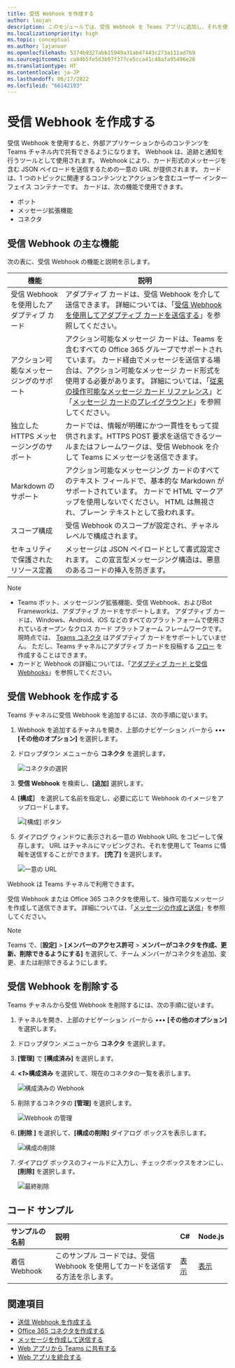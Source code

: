 ```yaml
---
title: 受信 Webhook を作成する
author: laujan
description: このモジュールでは、受信 Webhook を Teams アプリに追加し、それを使用して外部要求を Teams に投稿する方法について説明します
ms.localizationpriority: high
ms.topic: conceptual
ms.author: lajanuar
ms.openlocfilehash: 5374b9327abb15949a31ab47443c273a111ad7b9
ms.sourcegitcommit: ca84b5fe5d3b97f377ce5cca41c48afa95496e28
ms.translationtype: HT
ms.contentlocale: ja-JP
ms.lasthandoff: 06/17/2022
ms.locfileid: "66142193"
---
```

# <a name="create-an-incoming-webhook"></a>受信 Webhook を作成する

受信 Webhook を使用すると、外部アプリケーションからのコンテンツを Teams チャネル内で共有できるようになります。 Webhook は、追跡と通知を行うツールとして使用されます。 Webhook により、カード形式のメッセージを含む JSON ペイロードを送信するための一意の URL が提供されます。 カードは、1 つのトピックに関連するコンテンツとアクションを含むユーザー インターフェイス コンテナーです。 カードは、次の機能で使用できます。

* ボット
* メッセージ拡張機能
* コネクタ

## <a name="key-features-of-an-incoming-webhook"></a>受信 Webhook の主な機能

次の表に、受信 Webhook の機能と説明を示します。

| 機能 | 説明 |
| -------- | ----------- |
|受信 Webhook を使用したアダプティブ カード | アダプティブ カードは、受信 Webhook を介して送信できます。 詳細については、「[受信 Webhookを使用してアダプティブ カードを送信する](../../webhooks-and-connectors/how-to/connectors-using.md#send-adaptive-cards-using-an-incoming-webhook)」を参照してください。|
|アクション可能なメッセージングのサポート|アクション可能なメッセージ カードは、Teams を含むすべての Office 365 グループでサポートされています。 カード経由でメッセージを送信する場合は、アクション可能なメッセージ カード形式を使用する必要があります。 詳細については、「[従来の操作可能なメッセージ カード リファレンス](/outlook/actionable-messages/message-card-reference)」と「[メッセージ カードのプレイグラウンド](https://messagecardplayground.azurewebsites.net)」を参照してください。|
|独立した HTTPS メッセージングのサポート|カードでは、情報が明確にかつ一貫性をもって提供されます。HTTPS POST 要求を送信できるツールまたはフレームワークは、受信 Webhook を介して Teams にメッセージを送信できます。|
|Markdown のサポート|アクション可能なメッセージング カードのすべてのテキスト フィールドで、基本的な Markdown がサポートされています。 カードで HTML マークアップを使用しないでください。 HTML は無視され、プレーン テキストとして扱われます。|
|スコープ構成|受信 Webhook のスコープが設定され、チャネル レベルで構成されます。|
|セキュリティで保護されたリソース定義|メッセージは JSON ペイロードとして書式設定されます。 この宣言型メッセージング構造は、悪意のあるコードの挿入を防ぎます。|

<!--- TBD: A note should be short and eye-catching. No need to put a list item inside a Note or any admonition for that matter. Re-write the below list item.
--->

> [!NOTE]
>
> * Teams ボット、メッセージング拡張機能、受信 Webhook、およびBot Frameworkは、アダプティブ カードをサポートします。 アダプティブ カードは、Windows、Android、iOS などのすべてのプラットフォームで使用されているオープン なクロス カード プラットフォーム フレームワークです。 現時点では、 [Teams コネクタ](../../webhooks-and-connectors/how-to/connectors-creating.md) はアダプティブ カードをサポートしていません。 ただし、Teams チャネルにアダプティブ カードを投稿する [フロー](https://flow.microsoft.com/blog/microsoft-flow-in-microsoft-teams/) を作成することはできます。
> * カードと Webhook の詳細については、「[アダプティブ カード と受信 Webhooks](~/task-modules-and-cards/what-are-cards.md#adaptive-cards-and-incoming-webhooks)」を参照してください。

## <a name="create-an-incoming-webhook"></a>受信 Webhook を作成する

Teams チャネルに受信 Webhook を追加するには、次の手順に従います。

1. Webhook を追加するチャネルを開き、上部のナビゲーション バーから &#8226;&#8226;&#8226; **[その他のオプション]** を選択します。
1. ドロップダウン メニューから **コネクタ** を選択します。

    ![コネクタの選択](~/assets/images/connectors.png)

1. **受信 Webhook** を検索し、**[追加]** 選択します。
1. **[構成］** を選択して名前を指定し、必要に応じて Webhook のイメージをアップロードします。

    ![[構成] ボタン](~/assets/images/configure.png)

1. ダイアログ ウィンドウに表示される一意の Webhook URL をコピーして保存します。 URL はチャネルにマッピングされ、それを使用して Teams に情報を送信することができます。 **[完了]** を選択します。

    ![一意の URL](~/assets/images/url.png)

Webhook は Teams チャネルで利用できます。

受信 Webhook または Office 365 コネクタを使用して、操作可能なメッセージを作成して送信できます。 詳細については、「[メッセージの作成と送信](~/webhooks-and-connectors/how-to/connectors-using.md)」を参照してください。

> [!NOTE]
> Teams で、[**設定]** > **[メンバーのアクセス許可** > **メンバーがコネクタを作成、更新、削除できるようにする]** を選択して、チーム メンバーがコネクタを追加、変更、または削除できるようにします。

## <a name="remove-an-incoming-webhook"></a>受信 Webhook を削除する

Teams チャネルから受信 Webhook を削除するには、次の手順に従います。

1. チャネルを開き、上部のナビゲーション バーから &#8226;&#8226;&#8226; **[その他のオプション]** を選択します。
1. ドロップダウン メニューから **コネクタ** を選択します。
1. **[管理]** で **[構成済み]** を選択します。
1. **<*1*>構成済み** を選択して、現在のコネクタの一覧を表示します。

    ![構成済みの Webhook](~/assets/images/configured.png)

1. 削除するコネクタの **[管理]** を選択します。

    ![Webhook の管理](~/assets/images/manage.png)

1. **[削除 ]** を選択して、**[構成の削除]** ダイアログ ボックスを表示します。

    ![構成の削除](~/assets/images/removeconfiguration.png)

1. ダイアログ ボックスのフィールドに入力し、チェックボックスをオンにし、**[削除]** を選択します。

    ![最終削除](~/assets/images/finalremove.png)

## <a name="code-sample"></a>コード サンプル

| サンプルの名前           | 説明 | C#    | Node.js   |
|:---------------------|:--------------|:---------|:--------|
|着信 Webhook|このサンプル コードでは、受信 Webhook を使用してカードを送信する方法を示します。 |[表示](https://github.com/OfficeDev/Microsoft-Teams-Samples/tree/main/samples/incoming-webhook/csharp)|[表示](https://github.com/OfficeDev/Microsoft-Teams-Samples/tree/main/samples/incoming-webhook/nodejs) |

## <a name="see-also"></a>関連項目

* [送信 Webhook を作成する](~/webhooks-and-connectors/how-to/add-outgoing-webhook.md)
* [Office 365 コネクタを作成する](~/webhooks-and-connectors/how-to/connectors-creating.md)
* [メッセージを作成して送信する](~/webhooks-and-connectors/how-to/connectors-using.md)
* [Web アプリから Teams に共有する](~/concepts/build-and-test/share-to-teams-from-web-apps.md)
* [Web アプリを統合する](~/samples/integrate-web-apps-overview.md)
